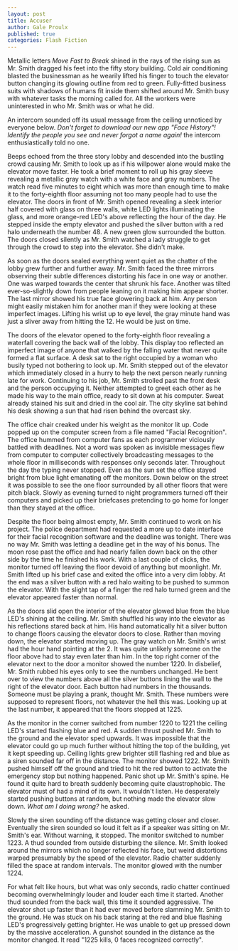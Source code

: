 ```yaml
---
layout: post
title: Accuser
author: Gale Proulx
published: true
categories: Flash Fiction
---
```


Metallic letters _Move Fast to Break_ shined in the rays of the rising sun as Mr. Smith dragged his feet into the fifty story building. Cold air conditioning blasted the businessman as he wearily lifted his finger to touch the elevator button changing its glowing outline from red to green. Fully-fitted business suits with shadows of humans fit inside them shifted around Mr. Smith busy with whatever tasks the morning called for. All the workers were uninterested in who Mr. Smith was or what he did.

An intercom sounded off its usual message from the ceiling unnoticed by everyone below. _Don't forget to download our new app "Face History"! Identify the people you see and never forgot a name again!_ the intercom enthusiastically told no one.

Beeps echoed from the three story lobby and descended into the bustling crowd causing Mr. Smith to look up as if his willpower alone would make the elevator move faster. He took a brief moment to roll up his gray sleeve revealing a metallic gray watch with a white face and gray numbers. The watch read five minutes to eight which was more than enough time to make it to the forty-eighth floor assuming not too many people had to use the elevator. The doors in front of Mr. Smith opened revealing a sleek interior half covered with glass on three walls, white LED lights illuminating the glass, and more orange-red LED's above reflecting the hour of the day. He stepped inside the empty elevator and pushed the silver button with a red halo underneath the number 48. A new green glow surrounded the button. The doors closed silently as Mr. Smith watched a lady struggle to get through the crowd to step into the elevator. She didn't make.

As soon as the doors sealed everything went quiet as the chatter of the lobby grew further and further away. Mr. Smith faced the three mirrors observing their subtle differences distorting his face in one way or another. One was warped towards the center that shrunk his face. Another was tilted ever-so-slightly down from people leaning on it making him appear shorter. The last mirror showed his true face glowering back at him. Any person might easily mistaken him for another man if they were looking at these imperfect images. Lifting his wrist up to eye level, the gray minute hand was just a sliver away from hitting the 12. He would be just on time.

The doors of the elevator opened to the forty-eighth floor revealing a waterfall covering the back wall of the lobby. This display too reflected an imperfect image of anyone that walked by the falling water that never quite formed a flat surface. A desk sat to the right occupied by a woman who busily typed not bothering to look up. Mr. Smith stepped out of the elevator which immediately closed in a hurry to help the next person nearly running late for work. Continuing to his job, Mr. Smith strolled past the front desk and the person occupying it. Neither attempted to greet each other as he made his way to the main office, ready to sit down at his computer. Sweat already stained his suit and dried in the cool air. The city skyline sat behind his desk showing a sun that had risen behind the overcast sky.

The office chair creaked under his weight as the monitor lit up. Code popped up on the computer screen from a file named "Facial Recognition". The office hummed from computer fans as each programmer viciously battled with deadlines. Not a word was spoken as invisible messages flew from computer to computer collectively broadcasting messages to the whole floor in milliseconds with responses only seconds later. Throughout the day the typing never stopped. Even as the sun set the office stayed bright from blue light emanating off the monitors. Down below on the street it was possible to see the one floor surrounded by all other floors that were pitch black. Slowly as evening turned to night programmers turned off their computers and picked up their briefcases pretending to go home for longer than they stayed at the office.

Despite the floor being almost empty, Mr. Smith continued to work on his project. The police department had requested a more up to date interface for their facial recognition software and the deadline was tonight. There was no way Mr. Smith was letting a deadline get in the way of his bonus. The moon rose past the office and had nearly fallen down back on the other side by the time he finished his work. With a last couple of clicks, the monitor turned off leaving the floor devoid of anything but moonlight. Mr. Smith lifted up his brief case and exited the office into a very dim lobby. At the end was a silver button with a red halo waiting to be pushed to summon the elevator. With the slight tap of a finger the red halo turned green and the elevator appeared faster than normal.

As the doors slid open the interior of the elevator glowed blue from the blue LED's shining at the ceiling. Mr. Smith shuffled his way into the elevator as his reflections stared back at him. His hand automatically hit a silver button to change floors causing the elevator doors to close. Rather than moving down, the elevator started moving up. The gray watch on Mr. Smith's wrist had the hour hand pointing at the 2. It was quite unlikely someone on the floor above had to stay even later than him. In the top right corner of the elevator next to the door a monitor showed the number 1220. In disbelief, Mr. Smith rubbed his eyes only to see the numbers unchanged. He bent over to view the numbers above all the silver buttons lining the wall to the right of the elevator door. Each button had numbers in the thousands. Someone must be playing a prank, thought Mr. Smith. These numbers were supposed to represent floors, not whatever the hell this was. Looking up at the last number, it appeared that the floors stopped at 1225.

As the monitor in the corner switched from number 1220 to 1221 the ceiling LED's started flashing blue and red. A sudden thrust pushed Mr. Smith to the ground and the elevator sped upwards. It was impossible that the elevator could go up much further without hitting the top of the building, yet it kept speeding up. Ceiling lights grew brighter still flashing red and blue as a siren sounded far off in the distance. The monitor showed 1222. Mr. Smith pushed himself off the ground and tried to hit the red button to activate the emergency stop but nothing happened. Panic shot up Mr. Smith's spine. He found it quite hard to breath suddenly becoming quite claustrophobic. The elevator must of had a mind of its own. It wouldn't listen. He desperately started pushing buttons at random, but nothing made the elevator slow down. _What am I doing wrong?_ he asked.

Slowly the siren sounding off the distance was getting closer and closer. Eventually the siren sounded so loud it felt as if a speaker was sitting on Mr. Smith's ear. Without warning, it stopped. The monitor switched to number 1223. A thud sounded from outside disturbing the silence. Mr. Smith looked around the mirrors which no longer reflected his face, but weird distortions warped presumably by the speed of the elevator. Radio chatter suddenly filled the space at random intervals. The monitor glowed with the number 1224.

For what felt like hours, but what was only seconds, radio chatter continued becoming overwhelmingly louder and louder each time it started. Another thud sounded from the back wall, this time it sounded aggressive. The elevator shot up faster than it had ever moved before slamming Mr. Smith to the ground. He was stuck on his back staring at the red and blue flashing LED's progressively getting brighter. He was unable to get up pressed down by the massive acceleration. A gunshot sounded in the distance as the monitor changed. It read "1225 kills, 0 faces recognized correctly".
